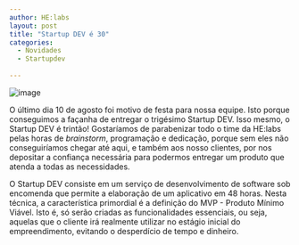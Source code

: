 ```yaml
---
author: HE:labs
layout: post
title: "Startup DEV é 30"
categories:
  - Novidades
  - Startupdev
     
---
```

![image](/blog/images/posts/2012-08-14/startupdev30.jpg)

O último dia 10 de agosto foi motivo de festa para nossa equipe. Isto porque conseguimos a façanha de entregar o trigésimo Startup DEV. Isso mesmo, o Startup DEV é trintão! Gostaríamos de parabenizar todo o time da HE:labs  pelas horas de *brainstorm*, programação e dedicação, porque sem eles não conseguiríamos chegar até aqui, e também aos nosso clientes, por nos depositar a  confiança  necessária para podermos entregar um produto que atenda a todas as necessidades.

O Startup DEV consiste em um serviço de desenvolvimento de software sob encomenda que permite a elaboração de um aplicativo em 48 horas. Nesta técnica, a característica primordial é a definição do MVP - Produto Mínimo Viável. Isto é, só serão criadas as funcionalidades essenciais, ou seja, aquelas que o cliente irá realmente utilizar no estágio inicial do empreendimento,  evitando o desperdício de tempo e dinheiro.